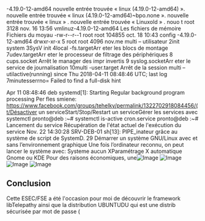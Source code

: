 -4.19.0-12-amd64
nouvelle entrée trouvée « linux (4.19.0-12-amd64) ».
nouvelle entrée trouvée « linux (4.19.0-12-amd64)~bpo.none ».
nouvelle entrée trouvée « linux » .
nouvelle entrée trouvée « Linuxold » .
nouo t root 3128 nov.  16 13:56 vmlinuz-4.19.0-12-amd64
Les fichiers de mémoire
Fichiers du moyau
-rw-r--r--1 root root   104855 oct.  18 10:43 config -4.19.0-12-amd64
drwxr-xr-x 5 root root     4096 nov.me multi – utilisateur 2init system 3SysV init 4local -fs.targetArr eter les blocs de montage 7udev.targetArr eter le processeur de filtrage des périphériques 8 cups.socket Arrêt le manager des impr invertis 9 syslog.socketArr eter le service de journalisation 10multi -user.target Arrêt de la session multi – utilactive(running) since 	Thu 2018-04-11 08:48:46 UTC; 	last 	log 	7minutesserrno= Failed to find a full-disk hint

Apr 11 08:48:46 deb 	 systemd[1]: Starting Regular background program processing
Per fles smiene: https://www.facebook.com/groups/tehelky/permalink/1322702918084456/(t/Désactiver un serviceStart/Stop/Restart un serviceGérer les services avec systemctl
pronto@deb :~# systemctl is-active cron.service pronto@deb :~#
Lancement du service
Récupération de l'état actuel de l'exécution du service
Nov. 22 14:30:28 SRV-DEB-01 sh[13]: PIPE_inateur grâce au système de script de
SystemD.
29
Démarrer un système GNU/Linux avec et sans l’environnement graphique
Une fois l’ordinateur reconnu, on peut lancer le système avec:
Systeme aucun XParamétrage X automatique Gnome ou KDE Pour des raisons économiques, une![Image](image15.png)
![Image](image16.png)
![Image](image17.png)
![Image](image18.png)
## Conclusion
Cette ESEC/FSE a été l'occasion pour moi de découvrir le framework libTelepathy ainsi que la distribution UBUNTUDU qui est une distrib sécurisée par mot de passe (